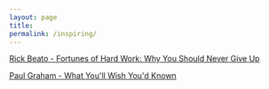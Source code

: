 ```yaml
---
layout: page
title: 
permalink: /inspiring/
---
```


[Rick Beato - Fortunes of Hard Work: Why You Should Never Give Up](https://www.youtube.com/watch?v=10sMQ4w6yy0)

[Paul Graham - What You'll Wish You'd Known](http://www.paulgraham.com/hs.html)

